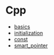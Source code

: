# Cpp
* [basics](basics)
* [initialization](initialization)
* [const](const)
* [smart_pointer](smart_pointer)
